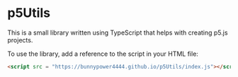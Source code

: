 # p5Utils
This is a small library written using TypeScript that helps with creating p5.js projects.

To use the library, add a reference to the script in your HTML file:
```HTML
<script src = "https://bunnypower4444.github.io/p5Utils/index.js"></script>
```
